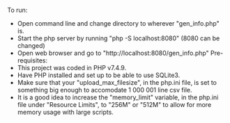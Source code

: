 To run:
- Open command line and change directory to wherever "gen_info.php" is.
- Start the php server by running "php -S localhost:8080" (8080 can be changed)
- Open web browser and go to "http://localhost:8080/gen_info.php"
Pre-requisites:
- This project was coded in PHP v7.4.9.
- Have PHP installed and set up to be able to use SQLite3.
- Make sure that your "upload_max_filesize", in the php.ini file, is set to something big enough to accomodate 1 000 001 line csv file.
- It is a good idea to increase the "memory_limit" variable, in the php.ini file under "Resource Limits", to "256M" or "512M" to allow for more memory usage with large scripts.

